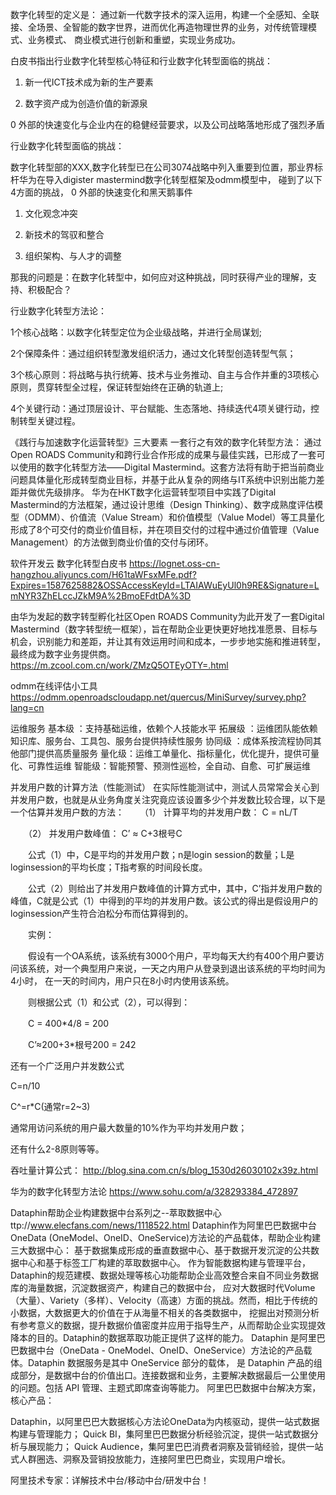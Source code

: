 数字化转型的定义是：
  通过新一代数字技术的深入运用，构建一个全感知、全联接、全场景、全智能的数字世界，进而优化再造物理世界的业务，对传统管理模式、业务模式、
  商业模式进行创新和重塑，实现业务成功。

白皮书指出行业数字化转型核心特征和行业数字化转型面临的挑战：

1. 新一代ICT技术成为新的生产要素

2. 数字资产成为创造价值的新源泉




0 外部的快速变化与企业内在的稳健经营要求，以及公司战略落地形成了强烈矛盾

行业数字化转型面临的挑战：

数字化转型部的XXX,数字化转型已在公司3074战略中列入重要到位置，那业界标杆华为在导入digister mastermind数字化转型框架及odmm模型中，
碰到了以下4方面的挑战，
0 外部的快速变化和黑天鹅事件

1. 文化观念冲突

2. 新技术的驾驭和整合

3. 组织架构、与人才的调整

那我的问题是：在数字化转型中，如何应对这种挑战，同时获得产业的理解，支持、积极配合？

行业数字化转型方法论：

1个核心战略：以数字化转型定位为企业级战略，并进行全局谋划;

2个保障条件：通过组织转型激发组织活力，通过文化转型创造转型气氛；

3个核心原则：将战略与执行统筹、技术与业务推动、自主与合作并重的3项核心原则，贯穿转型全过程，保证转型始终在正确的轨道上;

4个关键行动：通过顶层设计、平台赋能、生态落地、持续迭代4项关键行动，控制转型关键过程。


《践行与加速数字化运营转型》三大要素
一套行之有效的数字化转型方法：
 通过Open ROADS Community和跨行业合作形成的成果与最佳实践，已形成了一套可以使用的数字化转型方法——Digital Mastermind。这套方法将有助于把当前商业问题具体量化形成转型商业目标，并基于此从复杂的网络与IT系统中识别出能力差距并做优先级排序。
华为在HKT数字化运营转型项目中实践了Digital Mastermind的方法框架，通过设计思维（Design Thinking）、数字成熟度评估模型（ODMM）、价值流（Value Stream）和价值模型（Value Model）等工具量化形成了8个可交付的商业价值目标，并在项目交付的过程中通过价值管理（Value Management）的方法做到商业价值的交付与闭环。

软件开发云
数字化转型白皮书
https://lognet.oss-cn-hangzhou.aliyuncs.com/H61taWFsxMFe.pdf?Expires=1587625882&OSSAccessKeyId=LTAIAWuEyUl0h9RE&Signature=LmNYR3ZhELccJZkM9A%2BmoEFdtDA%3D



由华为发起的数字转型孵化社区Open ROADS Community为此开发了一套Digital Mastermind（数字转型统一框架），旨在帮助企业更快更好地找准愿景、目标与机会，识别能力和差距，并让其有效运用时间和成本，一步步地实施和推进转型，最终成为数字业务提供商。
https://m.zcool.com.cn/work/ZMzQ5OTEyOTY=.html

odmm在线评估小工具
https://odmm.openroadscloudapp.net/quercus/MiniSurvey/survey.php?lang=cn

运维服务
基本级 ：支持基础运维，依赖个人技能水平
拓展级 ：运维团队能依赖知识库、服务台、工具包、服务台提供持续性服务
协同级 ：成体系按流程协同其他部门提供高质量服务
量化级：运维工单量化、指标量化，优化提升，提供可量化、可靠性运维
智能级：智能预警、预测性巡检，全自动、自愈、可扩展运维



并发用户数的计算方法（性能测试）
在实际性能测试中，测试人员常常会关心到并发用户数，也就是从业务角度关注究竟应该设置多少个并发数比较合理，以下是一个估算并发用户数的方法：
　　（1） 计算平均的并发用户数： C = nL/T

　　（2） 并发用户数峰值： C’ ≈ C+3根号C

　　公式（1）中，C是平均的并发用户数；n是login session的数量；L是loginsession的平均长度；T指考察的时间段长度。

　　公式（2）则给出了并发用户数峰值的计算方式中，其中，C’指并发用户数的峰值，C就是公式（1）中得到的平均的并发用户数。该公式的得出是假设用户的loginsession产生符合泊松分布而估算得到的。

　　实例：

　　假设有一个OA系统，该系统有3000个用户，平均每天大约有400个用户要访问该系统，对一个典型用户来说，一天之内用户从登录到退出该系统的平均时间为4小时，
在一天的时间内，用户只在8小时内使用该系统。

　　则根据公式（1）和公式（2），可以得到：

　　C = 400*4/8 = 200

　　C’≈200+3*根号200 = 242

还有一个广泛用户并发数公式

C=n/10

C^=r*C(通常r=2~3)

通常用访问系统的用户最大数量的10%作为平均并发用户数；

还有什么2-8原则等等。

吞吐量计算公式：
http://blog.sina.com.cn/s/blog_1530d26030102x39z.html

华为的数字化转型方法论
https://www.sohu.com/a/328293384_472897


Dataphin帮助企业构建数据中台系列之--萃取数据中心 ttp://www.elecfans.com/news/1118522.html
Dataphin作为阿里巴巴数据中台OneData (OneModel、OneID、OneService)方法论的产品载体，帮助企业构建三大数据中心：
基于数据集成形成的垂直数据中心、基于数据开发沉淀的公共数据中心和基于标签工厂构建的萃取数据中心。
作为智能数据构建与管理平台，Dataphin的规范建模、数据处理等核心功能帮助企业高效整合来自不同业务数据库的海量数据，沉淀数据资产，构建自己的数据中台，
应对大数据时代Volume（大量）、Variety（多样）、Velocity（高速）方面的挑战。然而，相比于传统的小数据，大数据更大的价值在于从海量不相关的各类数据中，
挖掘出对预测分析有参考意义的数据，提升数据价值密度并应用于指导生产，从而帮助企业实现提效降本的目的。Dataphin的数据萃取功能正提供了这样的能力。
Dataphin 是阿里巴巴数据中台（OneData - OneModel、OneID、OneService）方法论的产品载体。Dataphin 数据服务是其中 OneService 部分的载体，
是 Dataphin 产品的组成部分，是数据中台的价值出口。连接数据和业务，主要解决数据最后一公里使用的问题。包括 API 管理、主题式即席查询等能力。
阿里巴巴数据中台解决方案，核心产品：

Dataphin，以阿里巴巴大数据核心方法论OneData为内核驱动，提供一站式数据构建与管理能力；
 Quick BI，集阿里巴巴数据分析经验沉淀，提供一站式数据分析与展现能力；
Quick Audience，集阿里巴巴消费者洞察及营销经验，提供一站式人群圈选、洞察及营销投放能力，连接阿里巴巴商业，实现用户增长。

阿里技术专家：详解技术中台/移动中台/研发中台！